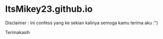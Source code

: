# ItsMikey23.github.io

Disclaimer :
Ini confess yang ke sekian kalinya semoga kamu terima aku :")

Terimakasih
